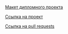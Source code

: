 [Макет дипломного проекта](https://drive.google.com/drive/folders/1o7nQRG3AH1Ra5nlqIA252gTW-QFuFa1N?usp=drive_link)

[Ссылка на проект](https://project.movies.nomoreparties.co/)

[Ссылка на pull requests](https://github.com/gilyazov-ranel/movies-explorer-frontend/pulls)
